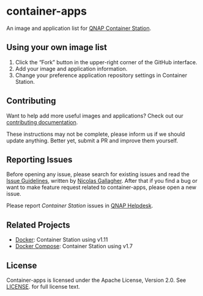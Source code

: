 container-apps
=========

An image and application list for [QNAP Container Station](https://www.qnap.com/solution/container_station/en-us/).


Using your own image list
-------------------------

1. Click the “Fork” button in the upper-right corner of the GitHub interface.
2. Add your image and application information.
3. Change your preference application repository settings in Container Station.


Contributing
------------

Want to help add more useful images and applications? Check out our [contributing documentation](https://github.com/qnap-dev/container-apps/blob/master/CONTRIBUTING.md).

These instructions may not be complete, please inform us if we should update anything. Better yet, submit a PR and improve them yourself.

Reporting Issues
--------------------

Before opening any issue, please search for existing issues and read the [Issue Guidelines](https://github.com/necolas/issue-guidelines), written by [Nicolas Gallagher](https://github.com/necolas). After that if you find a bug or want to make feature request related to container-apps, please open a new issue.

Please report *Container Station* issues in [QNAP Helpdesk](https://helpdesk.qnap.com/).



Related Projects
----------------

* [Docker](https://github.com/docker/docker): Container Station using v1.11
* [Docker Compose](https://github.com/docker/compose): Container Station using v1.7


License
-------
Container-apps is licensed under the Apache License, Version 2.0. See [LICENSE](LICENSE). for full license text.
